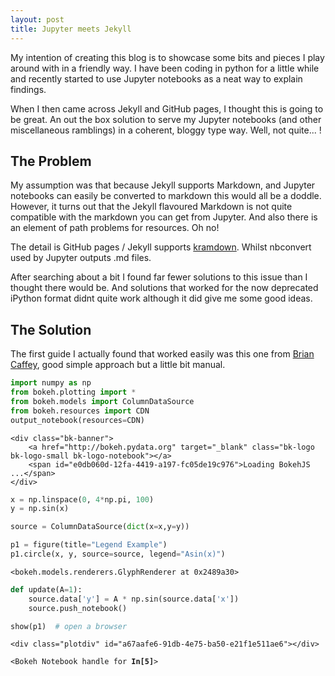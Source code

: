 ```yaml
---
layout: post
title: Jupyter meets Jekyll
---
```

My intention of creating this blog is to showcase some bits and pieces I play around with in a friendly way. I have been coding in python for a little while and recently started to use Jupyter notebooks as a neat way to explain findings.

When I then came across Jekyll and GitHub pages, I thought this is going to be great. An out the box solution to serve my Jupyter notebooks (and other miscellaneous ramblings) in a coherent, bloggy type way. Well, not quite... !

## The Problem
My assumption was that because Jekyll supports Markdown, and Jupyter notebooks can easily be converted to markdown this would all be a doddle. However, it turns out that the Jekyll flavoured Markdown is not quite compatible with the markdown you can get from Jupyter. And also there is an element of path problems for resources. Oh no!

The detail is GitHub pages / Jekyll supports [kramdown](https://github.com/blog/2100-github-pages-now-faster-and-simpler-with-jekyll-3-0). Whilst nbconvert used by Jupyter outputs .md files.

After searching about a bit I found far fewer solutions to this issue than I thought there would be. And solutions that worked for the now deprecated iPython format didnt quite work although it did give me some good ideas.

## The Solution
The first guide I actually found that worked easily was this one from [Brian Caffey](http://briancaffey.github.io/2016/03/14/ipynb-with-jekyll.html), good simple approach but a little bit manual.



```python
import numpy as np
from bokeh.plotting import *
from bokeh.models import ColumnDataSource
from bokeh.resources import CDN
output_notebook(resources=CDN)
```



    <div class="bk-banner">
        <a href="http://bokeh.pydata.org" target="_blank" class="bk-logo bk-logo-small bk-logo-notebook"></a>
        <span id="e0db060d-12fa-4419-a197-fc05de19c976">Loading BokehJS ...</span>
    </div>





```python
x = np.linspace(0, 4*np.pi, 100)
y = np.sin(x)

source = ColumnDataSource(dict(x=x,y=y))

p1 = figure(title="Legend Example")
p1.circle(x, y, source=source, legend="Asin(x)")
```




    <bokeh.models.renderers.GlyphRenderer at 0x2489a30>




```python
def update(A=1):
    source.data['y'] = A * np.sin(source.data['x'])
    source.push_notebook()
```


```python
show(p1)  # open a browser    
```




    <div class="plotdiv" id="a67aafe6-91db-4e75-ba50-e21f1e511ae6"></div>
<script type="text/javascript">
  
  (function(global) {
    function now() {
      return new Date();
    }
  
    if (typeof (window._bokeh_onload_callbacks) === "undefined") {
      window._bokeh_onload_callbacks = [];
    }
  
    function run_callbacks() {
      window._bokeh_onload_callbacks.forEach(function(callback) { callback() });
      delete window._bokeh_onload_callbacks
      console.info("Bokeh: all callbacks have finished");
    }
  
    function load_libs(js_urls, callback) {
      window._bokeh_onload_callbacks.push(callback);
      if (window._bokeh_is_loading > 0) {
        console.log("Bokeh: BokehJS is being loaded, scheduling callback at", now());
        return null;
      }
      if (js_urls == null || js_urls.length === 0) {
        run_callbacks();
        return null;
      }
      console.log("Bokeh: BokehJS not loaded, scheduling load and callback at", now());
      window._bokeh_is_loading = js_urls.length;
      for (var i = 0; i < js_urls.length; i++) {
        var url = js_urls[i];
        var s = document.createElement('script');
        s.src = url;
        s.async = false;
        s.onreadystatechange = s.onload = function() {
          window._bokeh_is_loading--;
          if (window._bokeh_is_loading === 0) {
            console.log("Bokeh: all BokehJS libraries loaded");
            run_callbacks()
          }
        };
        s.onerror = function() {
          console.warn("failed to load library " + url);
        };
        console.log("Bokeh: injecting script tag for BokehJS library: ", url);
        document.getElementsByTagName("head")[0].appendChild(s);
      }
    };var element = document.getElementById("a67aafe6-91db-4e75-ba50-e21f1e511ae6");
    if (element == null) {
      console.log("Bokeh: ERROR: autoload.js configured with elementid 'a67aafe6-91db-4e75-ba50-e21f1e511ae6' but no matching script tag was found. ")
      return false;
    }
  
    var js_urls = [];
  
    var inline_js = [
      function(Bokeh) {
        Bokeh.$(function() {
            var docs_json = {"cc485ab5-281e-4ad4-a0a7-121e1c7f8d67":{"roots":{"references":[{"attributes":{"legends":[["Asin(x)",[{"id":"d6385619-da67-4a8f-a8d5-52d56cc7ead4","type":"GlyphRenderer"}]]],"plot":{"id":"71332212-4d80-44b9-9bef-2b33822cfe60","subtype":"Figure","type":"Plot"}},"id":"dd9fb2af-6df7-40c4-a902-78dec003220d","type":"Legend"},{"attributes":{"formatter":{"id":"88d8032c-00bf-44f6-92fe-0a32e0ae10f4","type":"BasicTickFormatter"},"plot":{"id":"71332212-4d80-44b9-9bef-2b33822cfe60","subtype":"Figure","type":"Plot"},"ticker":{"id":"d02dd2a6-1fc3-419e-86e2-8a297dd72147","type":"BasicTicker"}},"id":"77bf1f43-5ee8-4923-919d-c411eecf9a60","type":"LinearAxis"},{"attributes":{"plot":{"id":"71332212-4d80-44b9-9bef-2b33822cfe60","subtype":"Figure","type":"Plot"}},"id":"2be17e44-fbb8-47ab-9134-702a7e64fbbb","type":"WheelZoomTool"},{"attributes":{"fill_alpha":{"value":0.1},"fill_color":{"value":"#1f77b4"},"line_alpha":{"value":0.1},"line_color":{"value":"#1f77b4"},"x":{"field":"x"},"y":{"field":"y"}},"id":"7f087593-b1da-46e3-95dd-53c340a82f37","type":"Circle"},{"attributes":{"plot":{"id":"71332212-4d80-44b9-9bef-2b33822cfe60","subtype":"Figure","type":"Plot"}},"id":"5c3792d7-e84d-4c25-a199-15fa195d38ed","type":"HelpTool"},{"attributes":{},"id":"b19db507-9286-47ce-b06e-8b6077140390","type":"BasicTicker"},{"attributes":{"bottom_units":"screen","fill_alpha":{"value":0.5},"fill_color":{"value":"lightgrey"},"left_units":"screen","level":"overlay","line_alpha":{"value":1.0},"line_color":{"value":"black"},"line_dash":[4,4],"line_width":{"value":2},"plot":null,"render_mode":"css","right_units":"screen","top_units":"screen"},"id":"dff6d4af-b85f-45e4-8cec-6bed62ccb960","type":"BoxAnnotation"},{"attributes":{"plot":{"id":"71332212-4d80-44b9-9bef-2b33822cfe60","subtype":"Figure","type":"Plot"}},"id":"d8e5f135-0eb4-42c4-9d63-ce52b557cf15","type":"PanTool"},{"attributes":{"callback":null},"id":"bdae39c9-cd8d-4515-a3de-d8407810b17c","type":"DataRange1d"},{"attributes":{"plot":{"id":"71332212-4d80-44b9-9bef-2b33822cfe60","subtype":"Figure","type":"Plot"}},"id":"fe73d867-d938-4e2d-a99e-ead895d661d5","type":"PreviewSaveTool"},{"attributes":{"data_source":{"id":"cd4596fd-28a8-4378-88d7-903353e97482","type":"ColumnDataSource"},"glyph":{"id":"6e31122c-efb5-4b36-936f-63603698e905","type":"Circle"},"hover_glyph":null,"nonselection_glyph":{"id":"7f087593-b1da-46e3-95dd-53c340a82f37","type":"Circle"},"selection_glyph":null},"id":"d6385619-da67-4a8f-a8d5-52d56cc7ead4","type":"GlyphRenderer"},{"attributes":{},"id":"d02dd2a6-1fc3-419e-86e2-8a297dd72147","type":"BasicTicker"},{"attributes":{},"id":"88d8032c-00bf-44f6-92fe-0a32e0ae10f4","type":"BasicTickFormatter"},{"attributes":{},"id":"e1ca2216-6bc5-4172-b712-44bf5e4aa35b","type":"BasicTickFormatter"},{"attributes":{"formatter":{"id":"e1ca2216-6bc5-4172-b712-44bf5e4aa35b","type":"BasicTickFormatter"},"plot":{"id":"71332212-4d80-44b9-9bef-2b33822cfe60","subtype":"Figure","type":"Plot"},"ticker":{"id":"b19db507-9286-47ce-b06e-8b6077140390","type":"BasicTicker"}},"id":"72ea68d5-aff4-4ed9-a55b-b448693e1f40","type":"LinearAxis"},{"attributes":{"callback":null,"column_names":["y","x","y","x"],"data":{"x":[0.0,0.12693303650867852,0.25386607301735703,0.3807991095260356,0.5077321460347141,0.6346651825433925,0.7615982190520711,0.8885312555607496,1.0154642920694281,1.1423973285781066,1.269330365086785,1.3962634015954636,1.5231964381041423,1.6501294746128208,1.7770625111214993,1.9039955476301778,2.0309285841388562,2.1578616206475347,2.284794657156213,2.4117276936648917,2.53866073017357,2.6655937666822487,2.792526803190927,2.9194598396996057,3.0463928762082846,3.173325912716963,3.3002589492256416,3.42719198573432,3.5541250222429985,3.681058058751677,3.8079910952603555,3.934924131769034,4.0618571682777125,4.188790204786391,4.3157232412950695,4.442656277803748,4.569589314312426,4.696522350821105,4.823455387329783,4.950388423838462,5.07732146034714,5.204254496855819,5.331187533364497,5.458120569873176,5.585053606381854,5.711986642890533,5.838919679399211,5.96585271590789,6.092785752416569,6.219718788925247,6.346651825433926,6.473584861942604,6.600517898451283,6.727450934959961,6.85438397146864,6.981317007977318,7.108250044485997,7.235183080994675,7.362116117503354,7.489049154012032,7.615982190520711,7.742915227029389,7.869848263538068,7.996781300046746,8.123714336555425,8.250647373064103,8.377580409572783,8.50451344608146,8.631446482590139,8.758379519098817,8.885312555607497,9.012245592116175,9.139178628624853,9.266111665133531,9.39304470164221,9.519977738150889,9.646910774659567,9.773843811168245,9.900776847676925,10.027709884185603,10.15464292069428,10.28157595720296,10.408508993711639,10.535442030220317,10.662375066728995,10.789308103237675,10.916241139746353,11.04317417625503,11.170107212763709,11.297040249272388,11.423973285781067,11.550906322289745,11.677839358798423,11.804772395307102,11.93170543181578,12.058638468324459,12.185571504833138,12.312504541341816,12.439437577850494,12.566370614359172],"y":[0.0,0.12659245357374926,0.2511479871810792,0.3716624556603276,0.4861967361004687,0.5929079290546404,0.690079011482112,0.7761464642917568,0.8497254299495144,0.9096319953545183,0.9549022414440739,0.984807753012208,0.998867339183008,0.9968547759519424,0.9788024462147787,0.9450008187146685,0.8959937742913359,0.8325698546347714,0.7557495743542583,0.6667690005162917,0.5670598638627709,0.4582265217274105,0.3420201433256689,0.2203105327865408,0.09505604330418244,-0.03172793349806786,-0.15800139597335008,-0.28173255684142984,-0.4009305354066138,-0.5136773915734064,-0.6181589862206053,-0.7126941713788629,-0.7957618405308321,-0.8660254037844388,-0.9223542941045814,-0.9638421585599422,-0.9898214418809327,-0.9998741276738751,-0.9938384644612541,-0.9718115683235417,-0.9341478602651068,-0.881453363447582,-0.8145759520503358,-0.7345917086575332,-0.6427876096865396,-0.5406408174555974,-0.4297949120891719,-0.31203344569848707,-0.18925124436040974,-0.06342391965656452,0.06342391965656492,0.18925124436041013,0.31203344569848745,0.4297949120891715,0.5406408174555978,0.6427876096865391,0.7345917086575334,0.8145759520503356,0.8814533634475821,0.9341478602651067,0.9718115683235418,0.9938384644612541,0.9998741276738751,0.9898214418809328,0.963842158559942,0.9223542941045816,0.8660254037844383,0.7957618405308319,0.7126941713788629,0.6181589862206056,0.5136773915734058,0.40093053540661344,0.2817325568414299,0.15800139597335056,0.03172793349806701,-0.09505604330418282,-0.22031053278654034,-0.342020143325668,-0.45822652172741085,-0.5670598638627707,-0.6667690005162913,-0.7557495743542588,-0.8325698546347716,-0.8959937742913359,-0.9450008187146683,-0.9788024462147789,-0.9968547759519424,-0.998867339183008,-0.9848077530122081,-0.9549022414440737,-0.9096319953545183,-0.8497254299495145,-0.7761464642917573,-0.6900790114821116,-0.5929079290546404,-0.48619673610046904,-0.3716624556603267,-0.2511479871810788,-0.1265924535737493,-4.898587196589413e-16]}},"id":"cd4596fd-28a8-4378-88d7-903353e97482","type":"ColumnDataSource"},{"attributes":{"plot":{"id":"71332212-4d80-44b9-9bef-2b33822cfe60","subtype":"Figure","type":"Plot"}},"id":"f73fa045-5998-4b26-aaac-52f673a74ea2","type":"ResetTool"},{"attributes":{"dimension":1,"plot":{"id":"71332212-4d80-44b9-9bef-2b33822cfe60","subtype":"Figure","type":"Plot"},"ticker":{"id":"d02dd2a6-1fc3-419e-86e2-8a297dd72147","type":"BasicTicker"}},"id":"1696e80f-4c94-40b8-9515-c7076e914f0f","type":"Grid"},{"attributes":{"fill_color":{"value":"#1f77b4"},"line_color":{"value":"#1f77b4"},"x":{"field":"x"},"y":{"field":"y"}},"id":"6e31122c-efb5-4b36-936f-63603698e905","type":"Circle"},{"attributes":{"below":[{"id":"72ea68d5-aff4-4ed9-a55b-b448693e1f40","type":"LinearAxis"}],"left":[{"id":"77bf1f43-5ee8-4923-919d-c411eecf9a60","type":"LinearAxis"}],"renderers":[{"id":"72ea68d5-aff4-4ed9-a55b-b448693e1f40","type":"LinearAxis"},{"id":"016cc1ad-e8f5-440a-ba70-9db50817b262","type":"Grid"},{"id":"77bf1f43-5ee8-4923-919d-c411eecf9a60","type":"LinearAxis"},{"id":"1696e80f-4c94-40b8-9515-c7076e914f0f","type":"Grid"},{"id":"dff6d4af-b85f-45e4-8cec-6bed62ccb960","type":"BoxAnnotation"},{"id":"dd9fb2af-6df7-40c4-a902-78dec003220d","type":"Legend"},{"id":"d6385619-da67-4a8f-a8d5-52d56cc7ead4","type":"GlyphRenderer"}],"title":"Legend Example","tool_events":{"id":"ffe807f0-1b1e-41c7-8a23-937cc57c19bf","type":"ToolEvents"},"tools":[{"id":"d8e5f135-0eb4-42c4-9d63-ce52b557cf15","type":"PanTool"},{"id":"2be17e44-fbb8-47ab-9134-702a7e64fbbb","type":"WheelZoomTool"},{"id":"a395f42e-f334-4a1f-aed0-b5ba881d3f67","type":"BoxZoomTool"},{"id":"fe73d867-d938-4e2d-a99e-ead895d661d5","type":"PreviewSaveTool"},{"id":"632db3cb-9794-4541-8fc6-3247b6410a42","type":"ResizeTool"},{"id":"f73fa045-5998-4b26-aaac-52f673a74ea2","type":"ResetTool"},{"id":"5c3792d7-e84d-4c25-a199-15fa195d38ed","type":"HelpTool"}],"x_range":{"id":"bdae39c9-cd8d-4515-a3de-d8407810b17c","type":"DataRange1d"},"y_range":{"id":"e90c4fa5-d143-4426-b240-e708f42b5ce6","type":"DataRange1d"}},"id":"71332212-4d80-44b9-9bef-2b33822cfe60","subtype":"Figure","type":"Plot"},{"attributes":{},"id":"ffe807f0-1b1e-41c7-8a23-937cc57c19bf","type":"ToolEvents"},{"attributes":{"plot":{"id":"71332212-4d80-44b9-9bef-2b33822cfe60","subtype":"Figure","type":"Plot"},"ticker":{"id":"b19db507-9286-47ce-b06e-8b6077140390","type":"BasicTicker"}},"id":"016cc1ad-e8f5-440a-ba70-9db50817b262","type":"Grid"},{"attributes":{"plot":{"id":"71332212-4d80-44b9-9bef-2b33822cfe60","subtype":"Figure","type":"Plot"}},"id":"632db3cb-9794-4541-8fc6-3247b6410a42","type":"ResizeTool"},{"attributes":{"overlay":{"id":"dff6d4af-b85f-45e4-8cec-6bed62ccb960","type":"BoxAnnotation"},"plot":{"id":"71332212-4d80-44b9-9bef-2b33822cfe60","subtype":"Figure","type":"Plot"}},"id":"a395f42e-f334-4a1f-aed0-b5ba881d3f67","type":"BoxZoomTool"},{"attributes":{"callback":null},"id":"e90c4fa5-d143-4426-b240-e708f42b5ce6","type":"DataRange1d"}],"root_ids":["71332212-4d80-44b9-9bef-2b33822cfe60"]},"title":"Bokeh Application","version":"0.11.1"}};
            var render_items = [{"docid":"cc485ab5-281e-4ad4-a0a7-121e1c7f8d67","elementid":"a67aafe6-91db-4e75-ba50-e21f1e511ae6","modelid":"71332212-4d80-44b9-9bef-2b33822cfe60","notebook_comms_target":"38829ecf-7a8d-4bb9-9080-360a319dedf0"}];
            
            Bokeh.embed.embed_items(docs_json, render_items);
        });
      },
      function(Bokeh) {
      }
    ];
  
    function run_inline_js() {
      for (var i = 0; i < inline_js.length; i++) {
        inline_js[i](window.Bokeh);
      }
    }
  
    if (window._bokeh_is_loading === 0) {
      console.log("Bokeh: BokehJS loaded, going straight to plotting");
      run_inline_js();
    } else {
      load_libs(js_urls, function() {
        console.log("Bokeh: BokehJS plotting callback run at", now());
        run_inline_js();
      });
    }
  }(this));
</script>





<p><code>&lt;Bokeh Notebook handle for <strong>In[5]</strong>&gt;</code></p>


